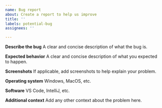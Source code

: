 ```yaml
---
name: Bug report
about: Create a report to help us improve
title: ''
labels: potential-bug
assignees: ''

---
```


**Describe the bug**
A clear and concise description of what the bug is.

**Expected behavior**
A clear and concise description of what you expected to happen.

**Screenshots**
If applicable, add screenshots to help explain your problem.

**Operating system**
Windows, MacOS, etc.

**Software**
VS Code, IntelliJ, etc.

**Additional context**
Add any other context about the problem here.
